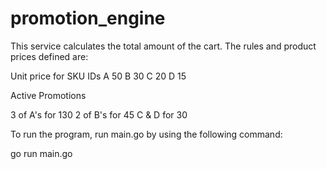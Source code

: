 # promotion_engine

This service calculates the total amount of the cart.
The rules and product prices defined are:

Unit price for SKU IDs 
A 50
B 30
C 20
D 15

Active Promotions

3 of A's for 130
2 of B's for 45 
C & D for 30 


To run the program, run main.go by using the following command:

go run main.go